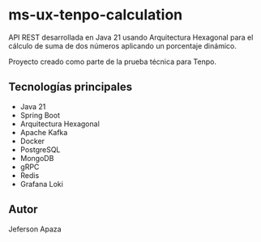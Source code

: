 # ms-ux-tenpo-calculation

API REST desarrollada en Java 21 usando Arquitectura Hexagonal para el cálculo de suma de dos números aplicando un porcentaje dinámico.  

Proyecto creado como parte de la prueba técnica para Tenpo.

## Tecnologías principales
- Java 21
- Spring Boot
- Arquitectura Hexagonal
- Apache Kafka
- Docker
- PostgreSQL
- MongoDB
- gRPC
- Redis
- Grafana Loki

## Autor
Jeferson Apaza
